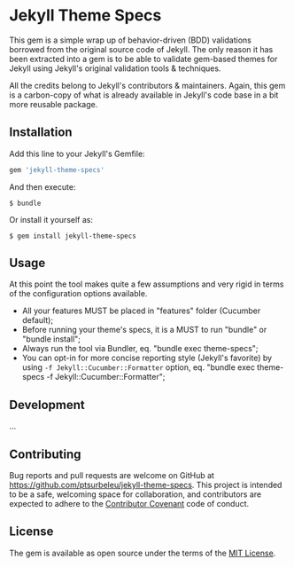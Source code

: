 # Jekyll Theme Specs

This gem is a simple wrap up of behavior-driven (BDD) validations borrowed from the original
source code of Jekyll. The only reason it has been extracted into a gem is to be able to validate
gem-based themes for Jekyll using Jekyll's original validation tools & techniques.

All the credits belong to Jekyll's contributors & maintainers. Again, this gem is a
carbon-copy of what is already available in Jekyll's code base in a bit more reusable package.

## Installation

Add this line to your Jekyll's Gemfile:

```ruby
gem 'jekyll-theme-specs'
```

And then execute:

    $ bundle

Or install it yourself as:

    $ gem install jekyll-theme-specs

## Usage

At this point the tool makes quite a few assumptions and very rigid in terms of the configuration options available.

- All your features MUST be placed in "features" folder (Cucumber default);
- Before running your theme's specs, it is a MUST to run "bundle" or "bundle install";
- Always run the tool via Bundler, eq. "bundle exec theme-specs";
- You can opt-in for more concise reporting style (Jekyll's favorite) by using `-f Jekyll::Cucumber::Formatter` option, eq. "bundle exec theme-specs -f Jekyll::Cucumber::Formatter";

## Development

...

## Contributing

Bug reports and pull requests are welcome on GitHub at https://github.com/ptsurbeleu/jekyll-theme-specs. This project is intended to be a safe, welcoming space for collaboration, and contributors are expected to adhere to the [Contributor Covenant](http://contributor-covenant.org) code of conduct.


## License

The gem is available as open source under the terms of the [MIT License](http://opensource.org/licenses/MIT).